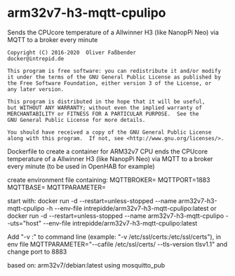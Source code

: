 # arm32v7-h3-mqtt-cpulipo
Sends the CPUcore temperature of a Allwinner H3 (like NanopPi Neo) via MQTT to a broker every minute

    Copyright (C) 2016-2020  Oliver Faßbender
	docker@intrepid.de

    This program is free software: you can redistribute it and/or modify
    it under the terms of the GNU General Public License as published by
    the Free Software Foundation, either version 3 of the License, or
    any later version.

    This program is distributed in the hope that it will be useful,
    but WITHOUT ANY WARRANTY; without even the implied warranty of
    MERCHANTABILITY or FITNESS FOR A PARTICULAR PURPOSE.  See the
    GNU General Public License for more details.

    You should have received a copy of the GNU General Public License
    along with this program.  If not, see <http://www.gnu.org/licenses/>.


Dockerfile to create a container for ARM32v7 CPU
ends the CPUcore temperature of a Allwinner H3 (like NanopPi Neo) via MQTT to a broker every minute
(to be used in OpenHAB for example)

create environment file containing:
MQTTBROKER=<hostname of your broker>
MQTTPORT=1883
MQTTBASE=<MQTT Base Path>
MQTTPARAMETER=<other Parameters or empty>

start with:
docker run -d --restart=unless-stopped --name arm32v7-h3-mqtt-cpulipo -h <container-hostname> --env-file <path-to-env-file> intrepidde/arm32v7-h3-mqtt-cpulipo:latest
or
docker run -d --restart=unless-stopped --name arm32v7-h3-mqtt-cpulipo --uts="host" --env-file <path-to-env-file> intrepidde/arm32v7-h3-mqtt-cpulipo:latest

Add "-v <local path>:<container path>" to command line (example: "-v /etc/ssl/certs:/etc/ssl/certs"),
in env file MQTTPARAMETER="--cafile /etc/ssl/certs/<your ca-file> --tls-version tlsv1.1"
and change port to 8883

based on: arm32v7/debian:latest using mosquitto_pub


